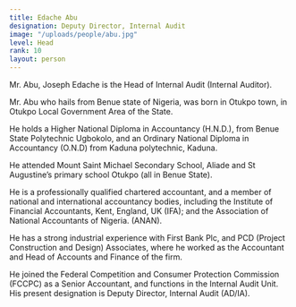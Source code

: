 ```yaml
---
title: Edache Abu
designation: Deputy Director, Internal Audit
image: "/uploads/people/abu.jpg"
level: Head
rank: 10
layout: person
---
```


Mr. Abu, Joseph Edache is the Head of Internal Audit (Internal Auditor).

Mr. Abu who hails from Benue state of Nigeria, was born in Otukpo town, in Otukpo Local Government Area of the State.

He holds a Higher National Diploma in Accountancy (H.N.D.), from Benue State Polytechnic Ugbokolo, and an Ordinary National Diploma in Accountancy (O.N.D) from Kaduna polytechnic, Kaduna.

He attended Mount Saint Michael Secondary School, Aliade and St Augustine’s primary school Otukpo (all in Benue State).

He is a professionally qualified chartered accountant, and a member of national and international accountancy bodies, including the Institute of Financial Accountants, Kent, England, UK (IFA); and the Association of National Accountants of Nigeria. (ANAN).

He has a strong industrial experience with First Bank Plc, and PCD (Project Construction and Design) Associates, where he worked as the Accountant and Head of Accounts and Finance of the firm.

He joined the Federal Competition and Consumer Protection Commission (FCCPC) as a Senior Accountant, and functions in the Internal Audit Unit. His present designation is Deputy Director, Internal Audit (AD/IA).